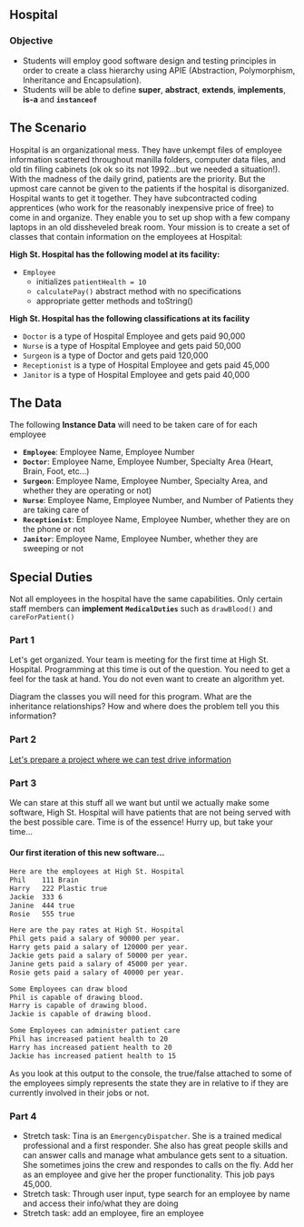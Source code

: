 ## Hospital

### Objective

- Students will employ good software design and testing principles in order to create a class hierarchy using APIE (Abstraction, Polymorphism, Inheritance and Encapsulation).
- Students will be able to define **super**, **abstract**, **extends**, **implements**, **is-a** and **`instanceof`**

## The Scenario

Hospital is an organizational mess.  They have unkempt files of employee information scattered throughout manilla folders, computer data files, and old tin filing cabinets (ok ok so its not 1992...but we needed a situation!).  With the madness of the daily grind, patients are the priority.  But the upmost care cannot be given to the patients if the hospital is disorganized. Hospital wants to get it together.  They have subcontracted coding apprentices (who work for the reasonably inexpensive price of free) to come in and organize.  They enable you to set up shop with a few company laptops in an old dissheveled break room.  Your mission is to create a set of classes that contain information on the employees at Hospital:

**High St. Hospital has the following model at its facility:**
-	`Employee`
      - initializes `patientHealth = 10` 
      -  `calculatePay()` abstract method with no specifications
      - appropriate getter methods and toString() 
      
**High St. Hospital has the following classifications at its facility**
-	`Doctor` is a type of Hospital Employee and gets paid 90,000
-	`Nurse` is a type of Hospital Employee and gets paid 50,000
-	`Surgeon` is a type of Doctor and gets paid 120,000
-	`Receptionist` is a type of Hospital Employee and gets paid 45,000
-	`Janitor` is a type of Hospital Employee and gets paid 40,000



## The Data
The following **Instance Data** will need to be taken care of for each employee

- **`Employee`**: Employee Name, Employee Number
- **`Doctor`**: Employee Name, Employee Number, Specialty Area (Heart, Brain, Foot, etc…)
- **`Surgeon`**: Employee Name, Employee Number, Specialty Area, and whether they are operating or not)
- **`Nurse`**: Employee Name, Employee Number, and Number of Patients they are taking care of
- **`Receptionist`**: Employee Name, Employee Number, whether they are on the phone or not
- **`Janitor`**: Employee Name, Employee Number, whether they are sweeping or not

## Special Duties
Not all employees in the hospital have the same capabilities. Only certain staff members can **implement** **`MedicalDuties`** such as `drawBlood()` and `careForPatient()`




### Part 1 

Let's get organized.  Your team is meeting for the first time at High St. Hospital.  Programming at this time is out of the question.  You need to get a feel for the task at hand.  You do not even want to create an algorithm yet.  

Diagram the classes you will need for this program.  What are the inheritance relationships?  How and where does the problem tell you this information?

### Part 2

[Let's prepare a project where we can test drive information](https://github.com/WeCanCodeIT/gradle-scripts) 

### Part 3

We can stare at this stuff all we want but until we actually make some software, High St. Hospital will have patients that are not being served with the best possible care. Time is of the essence! Hurry up, but take your time...

#### Our first iteration of this new software...

```bash
Here are the employees at High St. Hospital
Phil	111	Brain
Harry	222	Plastic	true
Jackie	333	6
Janine	444	true
Rosie	555	true

Here are the pay rates at High St. Hospital
Phil gets paid a salary of 90000 per year.
Harry gets paid a salary of 120000 per year.
Jackie gets paid a salary of 50000 per year.
Janine gets paid a salary of 45000 per year.
Rosie gets paid a salary of 40000 per year.

Some Employees can draw blood
Phil is capable of drawing blood.
Harry is capable of drawing blood.
Jackie is capable of drawing blood.

Some Employees can administer patient care
Phil has increased patient health to 20
Harry has increased patient health to 20
Jackie has increased patient health to 15
```
As you look at this output to the console, the true/false attached to some of the employees simply represents the state they are in relative to if they are currently involved in their jobs or not.  

### Part 4
- Stretch task: Tina is an `EmergencyDispatcher`. She is a trained medical professional and a first responder. She also has great people skills and can answer calls and manage what ambulance gets sent to a situation. She sometimes joins the crew and respondes to calls on the fly. Add her as an employee and give her the proper functionality. This job pays 45,000.
- Stretch task: Through user input, type search for an employee by name and access their info/what they are doing
- Stretch task: add an employee, fire an employee

